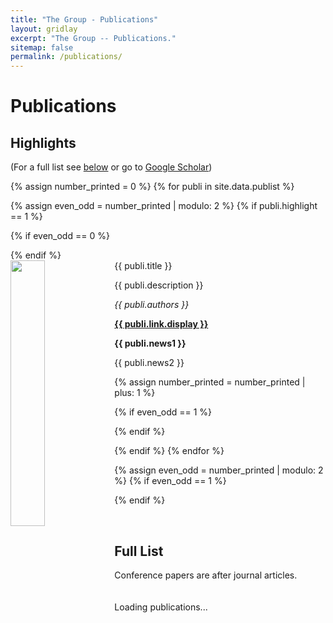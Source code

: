 ```yaml
---
title: "The Group - Publications"
layout: gridlay
excerpt: "The Group -- Publications."
sitemap: false
permalink: /publications/
---
```



# Publications

## Highlights

(For a full list see [below](#full-list) or go to [Google Scholar](https://scholar.google.com/citations?user=QnYCqUsAAAAJ&hl=en))

{% assign number_printed = 0 %}
{% for publi in site.data.publist %}

{% assign even_odd = number_printed | modulo: 2 %}
{% if publi.highlight == 1 %}

{% if even_odd == 0 %}
<div class="row">
{% endif %}

<div class="col-sm-6 clearfix">
 <div class="well">
  <pubtit>{{ publi.title }}</pubtit>
  <img src="{{ publi.image }}" class="img-responsive" width="33%" style="float: left" />
  <p>{{ publi.description }}</p>
  <p><em>{{ publi.authors }}</em></p>
  <p><strong><a href="{{ publi.link.url }}">{{ publi.link.display }}</a></strong></p>
  <p class="text-danger"><strong> {{ publi.news1 }}</strong></p>
  <p> {{ publi.news2 }}</p>
 </div>
</div>

{% assign number_printed = number_printed | plus: 1 %}

{% if even_odd == 1 %}
</div>
{% endif %}

{% endif %}
{% endfor %}

{% assign even_odd = number_printed | modulo: 2 %}
{% if even_odd == 1 %}
</div>
{% endif %}

<p> &nbsp; </p>


## Full List
<!--
{% for publi in site.data.publist %}

  {{ publi.title }} <br />
  <em>{{ publi.authors }} </em><br /><a href="{{ publi.link.url }}">{{ publi.link.display }}</a>

{% endfor %}
-->

Conference papers are after journal articles.

<style>
div#yearTitle{
	padding-bottom:1em;
}
td.year  {
	font-size : 9pt;
	font-weight : bold;
	padding-top : 2px;
	padding-right : 9px;
	z-index : 10;
}
.maintext {
  background-color: white;
  padding: 2em;
  margin-top: 0em;
  margin-left: 2px;
  margin-right: 2px;
 }
.pubtext {
  clear: right;
  margin-top: 3em;
  /*border-top: 1px  #c0c0e0; */
  padding-top: 2em;
  height: 99%;
  min-height: 200px;
 }
.expbutton {
  font-size: 7pt;
  float:left; margin-right: 7px;
  width: 0.7em;
  height: 1em;
  /*background-color: #f0fff8;*/
  padding-left:2px; padding-right:2px;
  padding-bottom:2px;
  border:1px solid #e0e0e0;
  color: #333399;
}
.publication {
  /*margin-top: 0.1em*/;
  padding: 0.1em;
  z-index: 10;
/* margin-bottom:2em;
  margin-top: 0.5em;
  padding: 0.5em;
*/
  margin-left: 2em;
/*
  border-top: 1px solid #e0e0e0;
  border-right: 1px solid #e0e0e0;
  border-left: 1px solid #e0e0e0;
*/
  font-size: 12pt;
  /* trigger IE layout mode */
  min-width:0px;
/*  overflow: auto; */
/*  background-color: #f8faf8; */
 }
.noyeartitle {
  color: #333399;
  border-bottom: 2px solid #333399;
  margin-top: 2em;
  padding-bottom: 4px;
/*  font-family: sans-serif; */
  font-size: 14pt;
 }
.yearindent {
/*  margin-left: 2em; */
 }
 .yeartitle, .yearsep{
 clear: both;
 }
.dup {
  color: #a0a0b0;
 }
.refdiv {
  border-left: 2px solid transparent;
  /*background-color: white; */
  color : #303030;
  padding-top : 2px;
  padding-bottom : 2px;
  margin : 0px;
  font-size : 11pt;
  border-bottom : 1px dotted #f0f0f0;
 }
.control {
  text-decoration: none;
 }
.contact {
  float: right;
  border : 1px solid #dcdcdc;
  padding: 1em;
  margin-left: 1em;
  background-color: #ffffe8;
 }
.controls {
  float: right;
}
.controls a {
  color: #333399;
 }
.publistlink {
  text-decoration: none;
  color: black;
 }
.formhelp {
  font-style: italic;
  color: #a0a0a0;
 }
.formfield {
/*  font-weight: bold; */
  font-size: 8pt;
 }
.formoptfield {
  font-size: 8pt;
  color: #606060;
 }
.flright {
  float: right;
 }
/* Styles for the reference items */
.abstract {
  margin: 1em;
  margin-left: 3em;
  font-style: italic;
  color: #404080;
  min-width: 0px;
 }
span {
  min-width: 0px;
  _zoom: 1; /* trigger hasLayout in IE6 to work around IE bugs */
 }
/* Add a layout class to an a to get it to display in IE6 */
a.layout, div.layout {
  _zoom: 1;
 }
div {
  min-width: 0px;
 }
.note {
  margin: 1em;
  margin-left: 3em;
  color: #222222;
/*  font-family: verdana, arial, sans; */
  min-width: 0px;
}
.notags {
  display: inline;
  margin: 1em;
  margin-left: 3em;
  color: #333399;
  font-weight: bold;
  font-style: italic;
 }
.journal, .booktitle {
  font-style: italic;
 }
.title {
  color : #404040;
  font-weight: bold;
  text-decoration: none;
}
.editor {
  color: #999999;
 }
 .amaProceedings{
 color:#303030;
 }
.fulltextlinks {
  float: right;
  padding-left: 12px;
  padding-bottom: 4px;
  width: auto;
  display:inline;
}
.doilink, .doilink:hover, .repolink, .repolink:hover, .pubmedlink, .pubmedlink:hover {
  font-size:7pt;
 }
 .doilink,.htmllink,.pdflink,.pubmedlink,.repolink{
 margin-right: 4px;
 }
.indexpad {
  margin-left: 2em;
  /*padding-top: 2em;*/
 }
.indexsub {
  margin-left: 2em;
  padding-top: 2em;
 }
.indexref {
  clear:both;
  padding: 4px;
 }
/* For pubmed entries present in list */
.present {
  filter: alpha(opacity=70);
  filter: progid:DXImageTransform.Microsoft.Alpha(opacity=70);
  _zoom:1;
  opacity: 0.7;
  border-left: 1px solid orange;
  border-right: 1px solid orange;
  margin-bottom: 8px;
 }
/* For updated pubmed entries */
.medline {
  _zoom:1;
  border: 1px solid blue;
  margin-bottom: 8px;
 }
.yearsub {
  float: right;
  font-style : italic;
  font-weight: normal;
/*  color: #339933; */
 }
.yearsep {
  font-size: 12pt;
  font-weight: bold;
  color:#666666;
  padding-top : 2px;
  width:80px;
  word-wrap:break-word;
/*  padding-right: 1em; */
}
.noyearsep {
  font-weight: bold;
  color: #666699;
  margin-top: 2em;
  margin-bottom: 1em;
  margin-left: 0em;
  font-size: 120%;
  border-bottom: 1px dotted #cccccc;
}
.publist {
/*  font-family: sans-serif, bookman, serif; */
 }
a.pdflink, a.htmllink {
  color: green;
  text-decoration: none;
 }
div.thumbdiv {
  float:right;
/*   margin-right:1em; */
  margin-left:1em;
  margin-bottom:1em;
  border-right:1px dotted #ddd;
  border-bottom:1px dotted #ddd;
}
img.thumbimg {
  width:80px;
}
a.authorlink {
  font-size:11pt;
  cursor:pointer;
  color: #303030;
}
a.authorlink:hover {
  color: #303030;
  font-size:11pt;
  text-decoration:underline;
}
.editcontrols {
  color:white;
  font-size: 10pt;
  background-color:#808080;
  margin:0px;
  padding:4px;
 }
.atag {
  text-decoration:none;
  color:green;
 }
.aauthor {
  text-decoration:none;
  color:blue;
 }
.selbutton {
  border: 1px inset green;
  background-color: #e8e8e8;
  padding: 0.3em;
  display: inline;
  color: green;
  font-weight: bold;
 }
.unselbutton {
  font-weight: bold;
  color: #909090;
  border: 1px outset #c0c0c0;
  padding: 0.3em;
  text-decoration: none;
 }
.selref {
  /* border : 1px dashed #808080; */
}
.selref span.refbody {
	background-color : #f6c384;
	 border : 1px dotted #b0b0b0;
}
.hideit {
  display: none;
 }
.refdiv {
  margin-left: 1em;
  margin-right: 1em;
  padding: 0.1em;
 }
.title {
  cursor: pointer;
 }
.notitle:hover {
  background-color: #e0fcf0;
 }
.shelp{
  font-style : italic;
  color: #a0a0a0;
}
span.selcoll {
  background-color: #66ff66;
  cursor: pointer;
}
span.unselcoll {
  cursor: pointer;
}
a.amatitle {
  font-weight: normal;
}
a.expand{
	float:left;
}
a.harvardtitle{
	font-weight:normal;
}
a.tagText{
	font-style:italic;
}
.sats{
	display:none;
}
a.arrowDown{
	float:left;
	visibility:inherit;
	cursor :pointer;
}
a.arrowUp{
	float:left;
	visibility:inherit;
	cursor :pointer;
	margin-left:0.5em;
}
a.whiteBorder{
	position:relative;
	top:-80px;
}
div.refCommonProperties{
	border:1px solid white;
	margin-left:2em;
}
div.tool{
	float:right;
	padding-left:3em;
}
div.publishDetail{
	padding-left:12px;
	float:right;
}
a.fullText{
	color:red;
	text-decoration:none;
}
a.icons{
	float:right;
}
div.aPublication{
	margin-botton:3em;
	text-align:right;
	margin-right:4em;
	font-style:italic;
	color:#a0a0a0;
}
table.sameYearTable{
	width:95%;
	table-layout:fixed;
	border-collapse:separate;
	border-spacing:0px;
	padding:0px;
}
.findhighlight{
 	background-color : #FFFACD;
/* 	border:1px solid; */
/*     border-color:#FF69B4; */
}
</style>

<div class="row well" style='padding: 20px'>
<div id='publistdiv'>Loading publications...</div>
</div>

<div class="row well" style='padding: 20px'>
<div id='tagslist' style='display:none;'></div>
<div id='authorslist' style='display:none;'></div>
</div>

<script src='//publicationslist.org/data/satra/publist.js'></script>

<script>
var details = {"firstname":"Satrajit","middlename":"S","lastname":"Ghosh",
"email":"satra@mit.edu","website":"\/\/www.mit.edu\/~satra","address":"","biosketch":""}
;
var readonly = '1';
var rootpath = '//publicationslist.org/';
var ownpage = '1';
var userid = 'satra';
var mode = 'publish';
var nothumbs = 0;
var publistBrand = "PublicationsList.org";
var localInstall = 0;
var citationFormat = "default";
var previewMode = '';
var uptodate = '1';
var recent = false;
</script>


<script src='//publicationslist.org/schema.js?'></script>
<script src="//ajax.googleapis.com/ajax/libs/jquery/1.9.1/jquery.min.js"></script>
<script src='//publicationslist.org/data/satra/BROWSER.js?1384435485'></script>
<script src='//publicationslist.org/data/satra/DOM.js?1384435485'></script>
<script src='//publicationslist.org/data/satra/pubutil.js?1434354606'></script>
<script src='//publicationslist.org/data/satra/pubinit.js?1384435485'></script>
